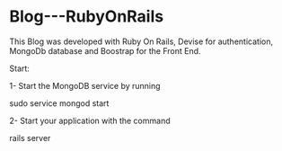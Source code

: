 # Blog---RubyOnRails
This Blog was developed with Ruby On Rails, Devise for authentication,
MongoDb database and Boostrap for the Front End. 


Start:

1- Start the MongoDB service by running

sudo service mongod start

2- Start your application with the command

rails server

